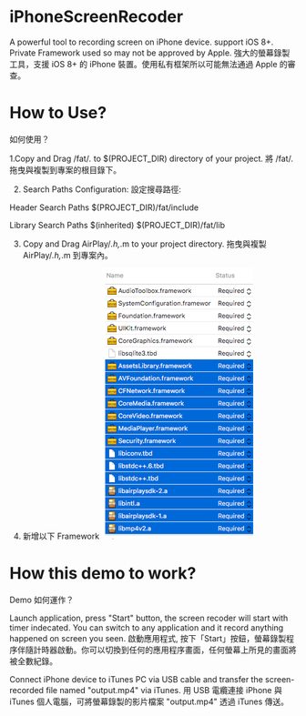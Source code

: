 iPhoneScreenRecoder
===============
A powerful tool to recording screen on iPhone device. support iOS 8+. Private Framework used so may not be approved by Apple.
強大的螢幕錄製工具，支援 iOS 8+ 的 iPhone 裝置。使用私有框架所以可能無法通過 Apple 的審查。

How to Use?
===============
如何使用？


1.Copy and Drag /fat/*.* to $(PROJECT_DIR) directory of your project.
將 /fat/*.* 拖曳與複製到專案的根目錄下。

2. Search Paths Configuration:
設定搜尋路徑:

Header Search Paths
$(PROJECT_DIR)/fat/include

Library Search Paths
$(inherited)
$(PROJECT_DIR)/fat/lib


3. Copy and Drag AirPlay/*.h,*.m to your project directory.
拖曳與複製 AirPlay/*.h,*.m 到專案內。

4. 新增以下 Framework
![GitHub](https://github.com/benjenq/iPhoneScreenRecoder/blob/master/FrameworkList.png "GitHub,benjenq")

How this demo to work?
===============
Demo 如何運作？

Launch application, press "Start" button, the screen recoder will start with timer indecated. You can switch to any application and it record anything happened on screen you seen.
啟動應用程式, 按下「Start」按鈕，螢幕錄製程序伴隨計時器啟動。你可以切換到任何的應用程序畫面，任何螢幕上所見的畫面將被全數紀錄。

Connect iPhone device to iTunes PC via USB cable and transfer the screen-recorded file named "output.mp4" via iTunes.
用 USB 電纜連接 iPhone 與 iTunes 個人電腦，可將螢幕錄製的影片檔案 "output.mp4" 透過 iTunes 傳送。